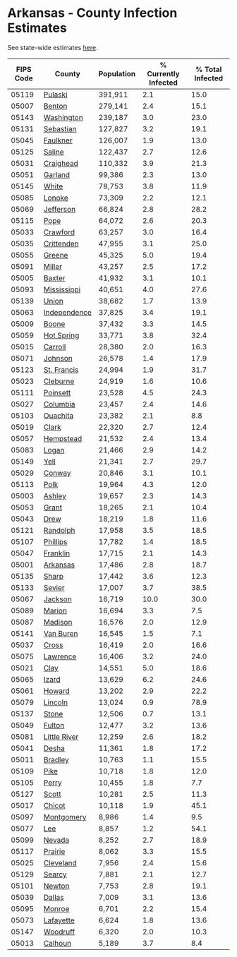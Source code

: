 # Arkansas - County Infection Estimates

See state-wide estimates [here](/infections/us-ar).

|   FIPS Code |                       County |   Population |   % Currently Infected |   % Total Infected |
|-------------|------------------------------|--------------|------------------------|--------------------|
|       05119 |           [Pulaski](pulaski) |      391,911 |                    2.1 |               15.0 |
|       05007 |             [Benton](benton) |      279,141 |                    2.4 |               15.1 |
|       05143 |     [Washington](washington) |      239,187 |                    3.0 |               23.0 |
|       05131 |       [Sebastian](sebastian) |      127,827 |                    3.2 |               19.1 |
|       05045 |         [Faulkner](faulkner) |      126,007 |                    1.9 |               13.0 |
|       05125 |             [Saline](saline) |      122,437 |                    2.7 |               12.6 |
|       05031 |       [Craighead](craighead) |      110,332 |                    3.9 |               21.3 |
|       05051 |           [Garland](garland) |       99,386 |                    2.3 |               13.0 |
|       05145 |               [White](white) |       78,753 |                    3.8 |               11.9 |
|       05085 |             [Lonoke](lonoke) |       73,309 |                    2.2 |               12.1 |
|       05069 |       [Jefferson](jefferson) |       66,824 |                    2.8 |               28.2 |
|       05115 |                 [Pope](pope) |       64,072 |                    2.6 |               20.3 |
|       05033 |         [Crawford](crawford) |       63,257 |                    3.0 |               16.4 |
|       05035 |     [Crittenden](crittenden) |       47,955 |                    3.1 |               25.0 |
|       05055 |             [Greene](greene) |       45,325 |                    5.0 |               19.4 |
|       05091 |             [Miller](miller) |       43,257 |                    2.5 |               17.2 |
|       05005 |             [Baxter](baxter) |       41,932 |                    3.1 |               10.1 |
|       05093 |   [Mississippi](mississippi) |       40,651 |                    4.0 |               27.6 |
|       05139 |               [Union](union) |       38,682 |                    1.7 |               13.9 |
|       05063 | [Independence](independence) |       37,825 |                    3.4 |               19.1 |
|       05009 |               [Boone](boone) |       37,432 |                    3.3 |               14.5 |
|       05059 |     [Hot Spring](hot-spring) |       33,771 |                    3.8 |               32.4 |
|       05015 |           [Carroll](carroll) |       28,380 |                    2.0 |               16.3 |
|       05071 |           [Johnson](johnson) |       26,578 |                    1.4 |               17.9 |
|       05123 |   [St. Francis](st.-francis) |       24,994 |                    1.9 |               31.7 |
|       05023 |         [Cleburne](cleburne) |       24,919 |                    1.6 |               10.6 |
|       05111 |         [Poinsett](poinsett) |       23,528 |                    4.5 |               24.3 |
|       05027 |         [Columbia](columbia) |       23,457 |                    2.4 |               14.6 |
|       05103 |         [Ouachita](ouachita) |       23,382 |                    2.1 |                8.8 |
|       05019 |               [Clark](clark) |       22,320 |                    2.7 |               12.4 |
|       05057 |       [Hempstead](hempstead) |       21,532 |                    2.4 |               13.4 |
|       05083 |               [Logan](logan) |       21,466 |                    2.9 |               14.2 |
|       05149 |                 [Yell](yell) |       21,341 |                    2.7 |               29.7 |
|       05029 |             [Conway](conway) |       20,846 |                    3.1 |               10.1 |
|       05113 |                 [Polk](polk) |       19,964 |                    4.3 |               12.0 |
|       05003 |             [Ashley](ashley) |       19,657 |                    2.3 |               14.3 |
|       05053 |               [Grant](grant) |       18,265 |                    2.1 |               10.4 |
|       05043 |                 [Drew](drew) |       18,219 |                    1.8 |               11.6 |
|       05121 |         [Randolph](randolph) |       17,958 |                    3.5 |               18.5 |
|       05107 |         [Phillips](phillips) |       17,782 |                    1.4 |               18.5 |
|       05047 |         [Franklin](franklin) |       17,715 |                    2.1 |               14.3 |
|       05001 |         [Arkansas](arkansas) |       17,486 |                    2.8 |               18.7 |
|       05135 |               [Sharp](sharp) |       17,442 |                    3.6 |               12.3 |
|       05133 |             [Sevier](sevier) |       17,007 |                    3.7 |               38.5 |
|       05067 |           [Jackson](jackson) |       16,719 |                   10.0 |               30.0 |
|       05089 |             [Marion](marion) |       16,694 |                    3.3 |                7.5 |
|       05087 |           [Madison](madison) |       16,576 |                    2.0 |               12.9 |
|       05141 |       [Van Buren](van-buren) |       16,545 |                    1.5 |                7.1 |
|       05037 |               [Cross](cross) |       16,419 |                    2.0 |               16.6 |
|       05075 |         [Lawrence](lawrence) |       16,406 |                    3.2 |               24.0 |
|       05021 |                 [Clay](clay) |       14,551 |                    5.0 |               18.6 |
|       05065 |               [Izard](izard) |       13,629 |                    6.2 |               24.6 |
|       05061 |             [Howard](howard) |       13,202 |                    2.9 |               22.2 |
|       05079 |           [Lincoln](lincoln) |       13,024 |                    0.9 |               78.9 |
|       05137 |               [Stone](stone) |       12,506 |                    0.7 |               13.1 |
|       05049 |             [Fulton](fulton) |       12,477 |                    3.2 |               13.6 |
|       05081 | [Little River](little-river) |       12,259 |                    2.6 |               18.2 |
|       05041 |               [Desha](desha) |       11,361 |                    1.8 |               17.2 |
|       05011 |           [Bradley](bradley) |       10,763 |                    1.1 |               15.5 |
|       05109 |                 [Pike](pike) |       10,718 |                    1.8 |               12.0 |
|       05105 |               [Perry](perry) |       10,455 |                    1.8 |                7.7 |
|       05127 |               [Scott](scott) |       10,281 |                    2.5 |               11.3 |
|       05017 |             [Chicot](chicot) |       10,118 |                    1.9 |               45.1 |
|       05097 |     [Montgomery](montgomery) |        8,986 |                    1.4 |                9.5 |
|       05077 |                   [Lee](lee) |        8,857 |                    1.2 |               54.1 |
|       05099 |             [Nevada](nevada) |        8,252 |                    2.7 |               18.9 |
|       05117 |           [Prairie](prairie) |        8,062 |                    3.3 |               15.5 |
|       05025 |       [Cleveland](cleveland) |        7,956 |                    2.4 |               15.6 |
|       05129 |             [Searcy](searcy) |        7,881 |                    2.1 |               12.7 |
|       05101 |             [Newton](newton) |        7,753 |                    2.8 |               19.1 |
|       05039 |             [Dallas](dallas) |        7,009 |                    3.1 |               13.6 |
|       05095 |             [Monroe](monroe) |        6,701 |                    2.2 |               15.4 |
|       05073 |       [Lafayette](lafayette) |        6,624 |                    1.8 |               13.6 |
|       05147 |         [Woodruff](woodruff) |        6,320 |                    2.0 |               10.3 |
|       05013 |           [Calhoun](calhoun) |        5,189 |                    3.7 |                8.4 |